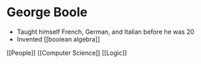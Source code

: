 # George Boole

- Taught himself French, German, and Italian before he was 20
- Invented [[boolean algebra]]

[[People]] [[Computer Science]] [[Logic]]

